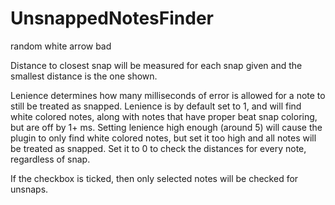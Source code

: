 # UnsnappedNotesFinder

random white arrow bad

Distance to closest snap will be measured for each snap given and the smallest distance is the one shown.

Lenience determines how many milliseconds of error is allowed for a note to still be treated as snapped. Lenience is by default set to 1, and will find white colored notes, along with notes that have proper beat snap coloring, but are off by 1+ ms. Setting lenience high enough (around 5) will cause the plugin to only find white colored notes, but set it too high and all notes will be treated as snapped. Set it to 0 to check the distances for every note, regardless of snap.

If the checkbox is ticked, then only selected notes will be checked for unsnaps.
